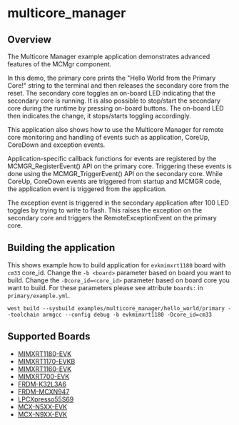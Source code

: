 # multicore_manager

## Overview

The Multicore Manager example application demonstrates advanced features of the MCMgr component.

In this demo, the primary core prints the "Hello World from the Primary Core!" string to the terminal and
then releases the secondary core from the reset.
The secondary core toggles an on-board LED indicating that the secondary core is running.
It is also possible to stop/start the secondary core during the runtime by pressing on-board buttons.
The on-board LED then indicates the change, it stops/starts toggling accordingly.

This application also shows how to use the Multicore Manager for remote core monitoring and
handling of events such as application, CoreUp, CoreDown and exception events.

Application-specific callback functions for events are registered by the MCMGR_RegisterEvent() API
on the primary core.
Triggering these events is done using the MCMGR_TriggerEvent() API on the
secondary core.
While CoreUp, CoreDown events are triggered from startup and MCMGR code, the
application event is triggered from the application.

The exception event is triggered in the secondary application after 100 LED toggles by trying
to write to flash. This raises the exception on the secondary core and triggers the
RemoteExceptionEvent on the primary core.

## Building the application

This shows example how to build application for `evkmimxrt1180` board with `cm33` core_id.
Change the `-b <board>` parameter based on board you want to build.
Change the `-Dcore_id=<core_id>` parameter based on board core you want to build.
For these parameters please see attribute `boards:` in `primary/example.yml`.

```
west build --sysbuild examples/multicore_manager/hello_world/primary --toolchain armgcc --config debug -b evkmimxrt1180 -Dcore_id=cm33
```

## Supported Boards

- [MIMXRT1180-EVK](../../_boards/evkmimxrt1180/multicore_examples/multicore_manager/example_board_readme.md)
- [MIMXRT1170-EVKB](../../_boards/evkbmimxrt1170/multicore_examples/multicore_manager/example_board_readme.md)
- [MIMXRT1160-EVK](../../_boards/evkmimxrt1160/multicore_examples/multicore_manager/example_board_readme.md)
- [MIMXRT700-EVK](../../_boards/mimxrt700evk/multicore_examples/multicore_manager/example_board_readme.md)
- [FRDM-K32L3A6](../../_boards/frdmk32l3a6/multicore_examples/multicore_manager/example_board_readme.md)
- [FRDM-MCXN947](../../_boards/frdmmcxn947/multicore_examples/multicore_manager/example_board_readme.md)
- [LPCXpresso55S69](../../_boards/lpcxpresso55s69/multicore_examples/multicore_manager/example_board_readme.md)
- [MCX-N5XX-EVK](../../_boards/mcxn5xxevk/multicore_examples/multicore_manager/example_board_readme.md)
- [MCX-N9XX-EVK](../../_boards/mcxn9xxevk/multicore_examples/multicore_manager/example_board_readme.md)
